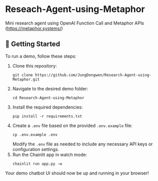 # Reseach-Agent-using-Metaphor

Mini research agent using OpenAI Function Call and Metaphor APIs (https://metaphor.systems/)

## 🚀 Getting Started

To run a demo, follow these steps:

1. Clone this repository:
   ```
   git clone https://github.com/JungDongwon/Research-Agent-using-Metaphor.git
   ```
2. Navigate to the desired demo folder:
   ```
   cd Research-Agent-using-Metaphor
   ```
3. Install the required dependencies:
   ```
   pip install -r requirements.txt
   ```
4. Create a `.env` file based on the provided `.env.example` file:
   ```
   cp .env.example .env
   ```
   Modify the `.env` file as needed to include any necessary API keys or configuration settings.
5. Run the Chainlit app in watch mode:
   ```
   chainlit run app.py -w
   ```

Your demo chatbot UI should now be up and running in your browser!